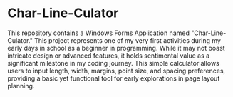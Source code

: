 # Char-Line-Culator

This repository contains a Windows Forms Application named "Char-Line-Culator." This project represents one of my very first activities during my early days in school as a beginner in programming. While it may not boast intricate design or advanced features, it holds sentimental value as a significant milestone in my coding journey. This simple calculator allows users to input length, width, margins, point size, and spacing preferences, providing a basic yet functional tool for early explorations in page layout planning.
